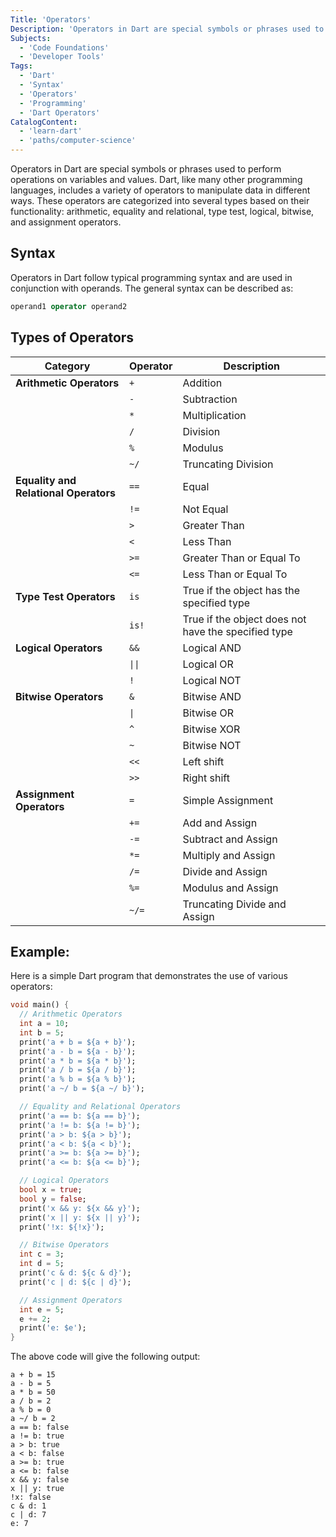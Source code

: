 ```yaml
---
Title: 'Operators'
Description: 'Operators in Dart are special symbols or phrases used to perform operations on variables and values.'
Subjects:
  - 'Code Foundations'
  - 'Developer Tools'
Tags:
  - 'Dart'
  - 'Syntax'
  - 'Operators'
  - 'Programming'
  - 'Dart Operators'
CatalogContent:
  - 'learn-dart'
  - 'paths/computer-science'
---
```


Operators in Dart are special symbols or phrases used to perform operations on variables and values. Dart, like many other programming languages, includes a variety of operators to manipulate data in different ways. These operators are categorized into several types based on their functionality: arithmetic, equality and relational, type test, logical, bitwise, and assignment operators.

## Syntax

Operators in Dart follow typical programming syntax and are used in conjunction with operands. The general syntax can be described as:

```dart
operand1 operator operand2
```

## Types of Operators

| Category                              | Operator | Description                                         |
| ------------------------------------- | -------- | --------------------------------------------------- |
| **Arithmetic Operators**              | `+`      | Addition                                            |
|                                       | `-`      | Subtraction                                         |
|                                       | `*`      | Multiplication                                      |
|                                       | `/`      | Division                                            |
|                                       | `%`      | Modulus                                             |
|                                       | `~/`     | Truncating Division                                 |
| **Equality and Relational Operators** | `==`     | Equal                                               |
|                                       | `!=`     | Not Equal                                           |
|                                       | `>`      | Greater Than                                        |
|                                       | `<`      | Less Than                                           |
|                                       | `>=`     | Greater Than or Equal To                            |
|                                       | `<=`     | Less Than or Equal To                               |
| **Type Test Operators**               | `is`     | True if the object has the specified type           |
|                                       | `is!`    | True if the object does not have the specified type |
| **Logical Operators**                 | `&&`     | Logical AND                                         |
|                                       | `\|\|`   | Logical OR                                          |
|                                       | `!`      | Logical NOT                                         |
| **Bitwise Operators**                 | `&`      | Bitwise AND                                         |
|                                       | `\|`     | Bitwise OR                                          |
|                                       | `^`      | Bitwise XOR                                         |
|                                       | `~`      | Bitwise NOT                                         |
|                                       | `<<`     | Left shift                                          |
|                                       | `>>`     | Right shift                                         |
| **Assignment Operators**              | `=`      | Simple Assignment                                   |
|                                       | `+=`     | Add and Assign                                      |
|                                       | `-=`     | Subtract and Assign                                 |
|                                       | `*=`     | Multiply and Assign                                 |
|                                       | `/=`     | Divide and Assign                                   |
|                                       | `%=`     | Modulus and Assign                                  |
|                                       | `~/=`    | Truncating Divide and Assign                        |

## Example:

Here is a simple Dart program that demonstrates the use of various operators:

```dart
void main() {
  // Arithmetic Operators
  int a = 10;
  int b = 5;
  print('a + b = ${a + b}');
  print('a - b = ${a - b}');
  print('a * b = ${a * b}');
  print('a / b = ${a / b}');
  print('a % b = ${a % b}');
  print('a ~/ b = ${a ~/ b}');

  // Equality and Relational Operators
  print('a == b: ${a == b}');
  print('a != b: ${a != b}');
  print('a > b: ${a > b}');
  print('a < b: ${a < b}');
  print('a >= b: ${a >= b}');
  print('a <= b: ${a <= b}');

  // Logical Operators
  bool x = true;
  bool y = false;
  print('x && y: ${x && y}');
  print('x || y: ${x || y}');
  print('!x: ${!x}');

  // Bitwise Operators
  int c = 3;
  int d = 5;
  print('c & d: ${c & d}');
  print('c | d: ${c | d}');

  // Assignment Operators
  int e = 5;
  e += 2;
  print('e: $e');
}
```

The above code will give the following output:

```shell
a + b = 15
a - b = 5
a * b = 50
a / b = 2
a % b = 0
a ~/ b = 2
a == b: false
a != b: true
a > b: true
a < b: false
a >= b: true
a <= b: false
x && y: false
x || y: true
!x: false
c & d: 1
c | d: 7
e: 7
```
